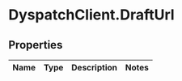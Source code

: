 # DyspatchClient.DraftUrl

## Properties
Name | Type | Description | Notes
------------ | ------------- | ------------- | -------------


